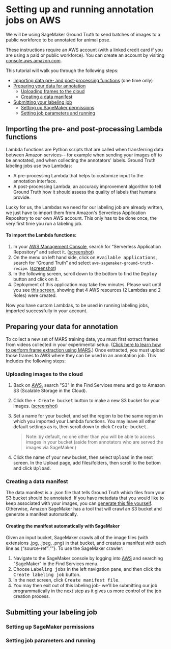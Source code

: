 # Setting up and running annotation jobs on AWS

We will be using SageMaker Ground Truth to send batches of images to a public workforce to be annotated for animal pose.

These instructions require an AWS account (with a linked credit card if you are using a paid or public workforce). You can create an account by visiting [console.aws.amazon.com](http://console.aws.amazon.com).

This tutorial will walk you through the following steps:
* [Importing data pre- and post-processing functions](#importing-the-pre--and-post-processing-lambda-functions) (one time only)
* [Preparing your data for annotation](#preparing-your-data-for-annotation)
    * [Uploading frames to the cloud](#uploading-images-to-the-cloud)
    * [Creating a data manifest](#creating-a-data-manifest)
* [Submitting your labeling job](#submitting-your-labeling-job)
    * [Setting up SageMaker permissions](#setting-up-sagesaker-permissions)
    * [Setting job parameters and running](#setting-job-parameters-and-running)


## Importing the pre- and post-processing Lambda functions
Lambda functions are Python scripts that are called when transferring data between Amazon services-- for example when sending your images off to be annotated, and when collecting the annotators' labels. Ground Truth labeling jobs use two Lambdas:

* A pre-processing Lambda that helps to customize input to the annotation interface.
* A post-processing Lambda, an accuracy improvement algorithm to tell Ground Truth how it should assess the quality of labels that humans provide.

Lucky for us, the Lambdas we need for our labeling job are already written, we just have to import them from Amazon's Serverless Application Repository to our own AWS account. This only has to be done once, the very first time you run a labeling job.

#### To import the Lambda functions:
1. In your [AWS Management Console](http://console.aws.amazon.com), search for “Serverless Application Repository” and select it. ([screenshot](serverlessapprepo.png))
2. On the menu on left hand side, click on <kbd>Available applications</kbd>, search for “Ground Truth” and select `aws-sagemaker-ground-truth-recipe`. ([screenshot](groundtruthlambda.png))
3. In the following screen, scroll down to the bottom to find the <kbd>Deploy</kbd> button and click on it.
4.	Deployment of this application may take few minutes. Please wait until you see [this screen](docs/lambdasdeployed.png), showing that 4 AWS resources (2 Lambdas and 2 Roles) were created.

Now you have custom Lambdas, to be used in running labeling jobs, imported successfully in your account.

## Preparing your data for annotation
To collect a new set of MARS training data, you must first extract frames from videos collected in your experimental setup. ([Click here to learn how to perform frame extraction using MARS](readme.md#extracting-video-frames-for-annotation).) Once extracted, you must upload those frames to AWS where they can be used in an annotation job. This includes the following steps:

### Uploading images to the cloud
1. Back on [AWS](http://console.aws.amazon.com), search "S3" in the Find Services menu and go to Amazon S3 (Scalable Storage in the Cloud).
2. Click the <kbd>+ Create bucket</kbd> button to make a new S3 bucket for your images. ([screenshot](s3bucket.png))
3. Set a name for your bucket, and set the region to be the same region in which you imported your Lambda functions. You may leave all other default settings as is, then scroll down to click <kbd>Create bucket</kbd>.
    > Note: by default, no one other than you will be able to access images in your bucket (aside from annotators who are served the images via SageMaker.)

4. Click the name of your new bucket, then select <kbd>Upload</kbd> in the next screen. In the Upload page, add files/folders, then scroll to the bottom and click <kbd>Upload</kbd>.

### Creating a data manifest
The data manifest is a .json file that tells Ground Truth which files from your S3 bucket should be annotated. If you have metadata that you would like to keep associated with your images, you can [generate this file yourself](docs/readme_customManifests.md). Otherwise, Amazon SageMaker has a tool that will crawl an S3 bucket and generate a manifest automatically.

#### Creating the manifest automatically with SageMaker
Given an input bucket, SageMaker crawls all of the image files (with extensions .jpg, .jpeg, .png) in that bucket, and creates a manifest with each line as {“source-ref”:”<s3-location-of-crawled-image>”}. To use the SageMaker crawler:
1. Navigate to the SageMaker console by logging into [AWS](http://console.aws.amazon.com) and searching "SageMaker" in the Find Services menu.
2. Choose <kbd>Labeling jobs</kbd> in the left navigation pane, and then click the <kbd>Create labeling job</kbd> button.
3. In the next screen, click <kbd>Create manifest file</kbd>.
4. You may then exit out of this labeling job- we'll be submitting our job programmatically in the next step as it gives us more control of the job creation process.

## Submitting your labeling job

### Setting up SageMaker permissions

### Setting job parameters and running
